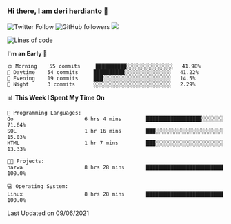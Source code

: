### Hi there, I am deri herdianto 👋
![Twitter Follow](https://img.shields.io/twitter/follow/deikatsuo?label=Follow)
![GitHub followers](https://img.shields.io/github/followers/deikatsuo?label=Follow&style=social)
![](https://visitor-badge.glitch.me/badge?page_id=deikatsuo.deikatsuo)

<!--
**deikatsuo/deikatsuo** is a ✨ _special_ ✨ repository because its `README.md` (this file) appears on your GitHub profile.

Here are some ideas to get you started:

- 🔭 I’m currently working on ...
- 🌱 I’m currently learning ...
- 👯 I’m looking to collaborate on ...
- 🤔 I’m looking for help with ...
- 💬 Ask me about ...
- 📫 How to reach me: ...
- 😄 Pronouns: ...
- ⚡ Fun fact: ...
-->

<!--START_SECTION:waka-->
![Lines of code](https://img.shields.io/badge/From%20Hello%20World%20I%27ve%20Written-15555%20lines%20of%20code-blue)

**I'm an Early 🐤** 

```text
🌞 Morning    55 commits     ██████████░░░░░░░░░░░░░░░   41.98% 
🌆 Daytime    54 commits     ██████████░░░░░░░░░░░░░░░   41.22% 
🌃 Evening    19 commits     ███░░░░░░░░░░░░░░░░░░░░░░   14.5% 
🌙 Night      3 commits      ░░░░░░░░░░░░░░░░░░░░░░░░░   2.29%

```


📊 **This Week I Spent My Time On** 

```text
💬 Programming Languages: 
Go                       6 hrs 4 mins        ██████████████████░░░░░░░   71.64% 
SQL                      1 hr 16 mins        ███░░░░░░░░░░░░░░░░░░░░░░   15.03% 
HTML                     1 hr 7 mins         ███░░░░░░░░░░░░░░░░░░░░░░   13.33%

🐱‍💻 Projects: 
nazwa                    8 hrs 28 mins       █████████████████████████   100.0%

💻 Operating System: 
Linux                    8 hrs 28 mins       █████████████████████████   100.0%

```


 Last Updated on 09/06/2021
<!--END_SECTION:waka-->
